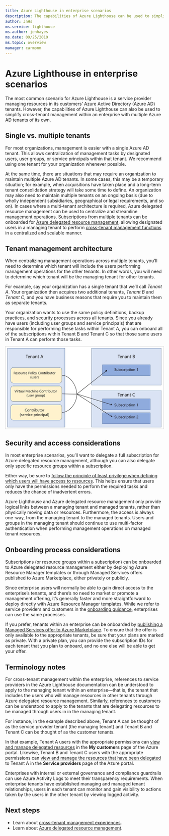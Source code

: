 ```yaml
---
title: Azure Lighthouse in enterprise scenarios
description: The capabilities of Azure Lighthouse can be used to simplify cross-tenant management within an enterprise with multiple Azure AD tenants of its own.
author: JnHs
ms.service: lighthouse
ms.author: jenhayes
ms.date: 09/25/2019
ms.topic: overview
manager: carmonm
---
```


# Azure Lighthouse in enterprise scenarios

The most common scenario for Azure Lighthouse is a service provider managing resources in its customers’ Azure  Active Directory (Azure AD) tenants.    However, the capabilities of Azure Lighthouse can also be used to simplify cross-tenant management within an enterprise with multiple Azure AD tenants of its own.

## Single vs. multiple tenants

For most organizations, management is easier with a single Azure AD tenant. This allows centralization of management tasks by designated users, user groups, or service principals within that tenant. We recommend using one tenant for your organization whenever possible.

At the same time, there are situations that may require an organization to maintain multiple Azure AD tenants. In some cases, this may be a temporary situation; for example, when acquisitions have taken place and a long-term tenant consolidation strategy will take some time to define. An organization may also need to maintain multiple tenants on an ongoing basis (due to wholly independent subsidiaries, geographical or legal requirements, and so on). In cases where a multi-tenant architecture is required, Azure delegated resource management can be used to centralize and streamline management operations. Subscriptions from multiple tenants can be onboarded for [Azure delegated resource management](azure-delegated-resource-management.md), allowing designated users in a managing tenant to perform [cross-tenant management functions](cross-tenant-management-experience.md) in a centralized and scalable manner.

## Tenant management architecture

When centralizing management operations across multiple tenants, you’ll need to determine which tenant will include the users performing management operations for the other tenants. In other words, you will need to determine which tenant will be the managing tenant for other tenants.

For example, say your organization has a single tenant that we’ll call *Tenant A*. Your organization then acquires two additional tenants, *Tenant B* and *Tenant C*, and you have business reasons that require you to maintain them as separate tenants.

Your organization wants to use the same policy definitions, backup practices, and security processes across all tenants. Since you already have users (including user groups and service principals) that are responsible for performing these tasks within Tenant A, you can onboard all of the subscriptions within Tenant B and Tenant C so that those same users in Tenant A can perform those tasks.

![Users in Tenant A managing resources in Tenant B and Tenant C](../media/enterprise-azure-lighthouse.jpg)

## Security and access considerations

In most enterprise scenarios, you’ll want to delegate a full subscription for Azure delegated resource management, although you can also delegate only specific resource groups within a subscription.

Either way, be sure to [follow the principle of least privilege when defining which users will have access to resources](recommended-security-practices.md#assign-permissions-to-groups-using-the-principle-of-least-privilege). This helps ensure that users only have the permissions needed to perform the required tasks and reduces the chance of inadvertent errors.

Azure Lighthouse and Azure delegated resource management only provide logical links between a managing tenant and managed tenants, rather than physically moving data or resources. Furthermore, the access is always one-way, from the managing tenant to the managed tenants.  Users and groups in the managing tenant should continue to use multi-factor authentication when performing management operations on managed tenant resources.

## Onboarding process considerations

Subscriptions (or resource groups within a subscription) can be onboarded to Azure delegated resource management either by deploying Azure Resource Manager templates or through Managed Services offers published to Azure Marketplace, either privately or publicly.

Since enterprise users will normally be able to gain direct access to the enterprise’s tenants, and there’s no need to market or promote a management offering, it’s generally faster and more straightforward to deploy directly with Azure Resource Manager templates. While we refer to service providers and customers in the [onboarding guidance](../how-to/onboard-customer.md), enterprises can use the same processes.

If you prefer, tenants within an enterprise can be onboarded by [publishing a Managed Services offer to Azure Marketplace](../how-to/publish-managed-services-offer.md). To ensure that the offer is only available to the appropriate tenants, be sure that your plans are marked as private. With a private plan, you can provide the subscription IDs for each tenant that you plan to onboard, and no one else will be able to get your offer.

## Terminology notes

For cross-tenant management within the enterprise, references to service providers in the Azure Lighthouse documentation can be understood to apply to the managing tenant within an enterprise—that is, the tenant that includes the users who will manage resources in other tenants through Azure delegated resource management. Similarly, references to customers can be understood to apply to the tenants that are delegating resources to be managed through users in in the managing tenant.

For instance, in the example described above, Tenant A can be thought of as the service provider tenant (the managing tenant) and Tenant B and Tenant C can be thought of as the customer tenants.

In that example, Tenant A users with the appropriate permissions can [view and manage delegated resources](../how-to/view-manage-customers.md) in the **My customers** page of the Azure portal. Likewise, Tenant B and Tenant C users with the appropriate permissions can [view and manage the resources that have been delegated](../how-to/view-manage-service-providers.md) to Tenant A in the **Service providers** page of the Azure portal.

Enterprises with internal or external governance and compliance guardrails can use Azure Activity Logs to meet their transparency requirements. When enterprise tenants have established managing and managed tenant relationships, users in each tenant can monitor and gain visibility to actions taken by the users in the other tenant by viewing logged activity.

## Next steps

- Learn about [cross-tenant management experiences](cross-tenant-management-experience.md).
- Learn about [Azure delegated resource management](azure-delegated-resource-management.md).